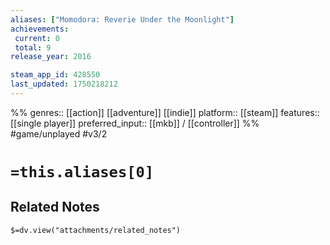 ```yaml
---
aliases: ["Momodora: Reverie Under the Moonlight"]
achievements:
 current: 0
 total: 9
release_year: 2016

steam_app_id: 428550
last_updated: 1750218212
---
```

%%
genres:: [[action]] [[adventure]] [[indie]]
platform:: [[steam]]
features:: [[single player]]
preferred_input:: [[mkb]] / [[controller]]
%%
#game/unplayed
#v3/2

# `=this.aliases[0]`
## Related Notes
`$=dv.view("attachments/related_notes")`